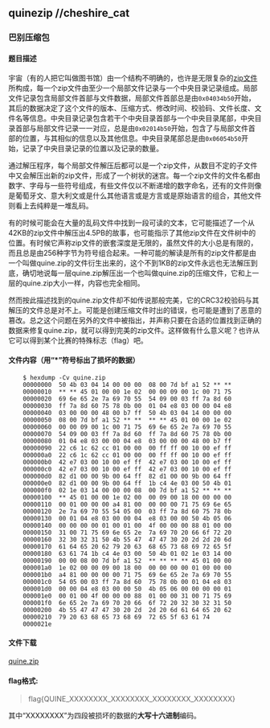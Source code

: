 ## quinezip //cheshire_cat

### **巴别压缩包**

#### 题目描述
宇宙（有的人把它叫做图书馆）由一个结构不明确的，也许是无限复杂的[zip文件](https://pkware.cachefly.net/webdocs/casestudies/APPNOTE.TXT)所构成，每一个zip文件由至少一个局部文件记录与一个中央目录记录组成。局部文件记录包含局部文件首部与文件数据，局部文件首部总是由`0x04034b50`开始，其后的数据决定了这个文件的版本、压缩方式、修改时间、校验码、文件长度、文件名等信息。中央目录记录包含若干个中央目录首部与一个中央目录尾部，中央目录首部与局部文件记录一一对应，总是由`0x02014b50`开始，包含了与局部文件首部的位置，与其相似的信息以及其他信息。中央目录尾部总是由`0x06054b50`开始，记录了中央目录记录的位置以及记录的数量。

通过解压程序，每个局部文件解压后都可以是一个zip文件，从数目不定的子文件中又会解压出新的zip文件，形成了一个树状的迷宫。每一个zip文件的文件名都由数字、字母与一些符号组成，有些文件仅以不断递增的数字命名，还有的文件则像是葡萄牙文、意大利文或是什么其他语言或是方言或是原始语言的组合，其他文件则看上去纯粹是一堆乱码。

有的时候可能会在大量的乱码文件中找到一段可读的文本，它可能描述了一个从42KB的zip文件中解压出4.5PB的故事，也可能指示了其他zip文件在文件树中的位置。有时候它声称zip文件的嵌套深度是无限的，虽然文件的大小总是有限的，而且总是由256种字节为符号组合起来。一种可能的解读是所有的zip文件都是由一个叫做quine.zip的文件衍生出来的，这个不到1KB的zip文件永远也无法解压到底，确切地说每一层quine.zip解压出一个也叫做quine.zip的压缩文件，它和上一层的quine.zip大小一样，内容也完全相同。

然而按此描述找到的quine.zip文件却不如传说那般完美，它的CRC32校验码与其解压的文件总是对不上。可能是创建压缩文件时出的错误，也可能是遭到了恶意的篡改。总之这个问题在另外的文件中被指出，并声称只要在合适的位置找到正确的数据来修复quine.zip，就可以得到完美的zip文件。这样做有什么意义呢？也许从它可以得到某个比赛的特殊标志（flag）吧。

#### 文件内容（用“*”符号标出了损坏的数据）

		$ hexdump -Cv quine.zip 
		00000000  50 4b 03 04 14 00 00 00  08 00 7d bf a1 52 ** **  
		00000010  ** ** 45 01 00 00 1e 02  00 00 09 00 1c 00 71 75  
		00000020  69 6e 65 2e 7a 69 70 55  54 09 00 03 ff 7a 8d 60  
		00000030  ff 7a 8d 60 75 78 0b 00  01 04 e8 03 00 00 04 e8  
		00000040  03 00 00 00 48 00 b7 ff  50 4b 03 04 14 00 00 00  
		00000050  08 00 7d bf a1 52 ** **  ** ** 45 01 00 00 1e 02  
		00000060  00 00 09 00 1c 00 71 75  69 6e 65 2e 7a 69 70 55  
		00000070  54 09 00 03 ff 7a 8d 60  ff 7a 8d 60 75 78 0b 00  
		00000080  01 04 e8 03 00 00 04 e8  03 00 00 00 48 00 b7 ff  
		00000090  22 c6 1c 62 cc 01 00 00  00 ff ff 00 10 00 ef ff  
		000000a0  22 c6 1c 62 cc 01 00 00  00 ff ff 00 10 00 ef ff  
		000000b0  42 e7 03 00 10 00 ef ff  42 e7 03 00 10 00 ef ff  
		000000c0  42 e7 03 00 10 00 ef ff  42 e7 03 00 10 00 ef ff  
		000000d0  82 d1 00 00 9b 00 64 ff  82 d1 00 00 9b 00 64 ff  
		000000e0  82 d1 00 00 9b 00 64 ff  1b c4 4e 03 00 50 4b 01  
		000000f0  02 1e 03 14 00 00 00 08  00 7d bf a1 52 ** ** **  
		00000100  ** 45 01 00 00 1e 02 00  00 09 00 18 00 00 00 00  
		00000110  00 01 00 00 00 a4 81 00  00 00 00 71 75 69 6e 65  
		00000120  2e 7a 69 70 55 54 05 00  03 ff 7a 8d 60 75 78 0b  
		00000130  00 01 04 e8 03 00 00 04  e8 03 00 00 50 4b 05 06  
		00000140  00 00 00 00 01 00 01 00  4f 00 00 00 88 01 00 00  
		00000150  31 00 71 75 69 6e 65 2e  7a 69 70 20 66 6f 72 20  
		00000160  32 30 32 31 50 4b 55 47  47 47 30 20 2d 2d 20 6d  
		00000170  61 64 65 20 62 79 20 63  68 65 73 68 69 72 65 5f  
		00000180  63 61 74 1b c4 4e 03 00  50 4b 01 02 1e 03 14 00  
		00000190  00 00 08 00 7d bf a1 52  ** ** ** ** 45 01 00 00  
		000001a0  1e 02 00 00 09 00 18 00  00 00 00 00 01 00 00 00  
		000001b0  a4 81 00 00 00 00 71 75  69 6e 65 2e 7a 69 70 55  
		000001c0  54 05 00 03 ff 7a 8d 60  75 78 0b 00 01 04 e8 03  
		000001d0  00 00 04 e8 03 00 00 50  4b 05 06 00 00 00 00 01  
		000001e0  00 01 00 4f 00 00 00 88  01 00 00 31 00 71 75 69  
		000001f0  6e 65 2e 7a 69 70 20 66  6f 72 20 32 30 32 31 50  
		00000200  4b 55 47 47 47 30 20 2d  2d 20 6d 61 64 65 20 62  
		00000210  79 20 63 68 65 73 68 69  72 65 5f 63 61 74        
		0000021e
		
#### 文件下载
[quine.zip](/quine.zip)

#### flag格式:
>flag{QUINE_XXXXXXXX_XXXXXXXX_XXXXXXXX_XXXXXXXX}

其中“XXXXXXXX”为四段被损坏的数据的**大写十六进制**编码。
